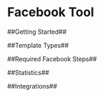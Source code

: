 # Facebook Tool

##Getting Started##

##Template Types##

##Required Facebook Steps##

##Statistics##

##Integrations##
